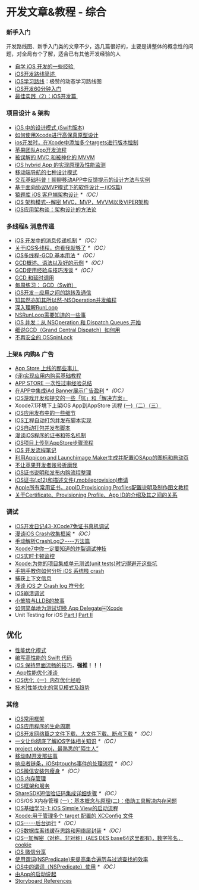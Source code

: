 # 开发文章&教程 - 综合
### 新手入门
开发路线图、新手入门类的文章不少，选几篇很好的，主要是讲整体的概念性的问题，对全局有个了解，适合已有其他开发经验的人
- [自学 iOS 开发的一些经验 ][1]
- [iOS开发路线简述 ][2]
- [iOS学习路线][3]：极赞的动态学习路线图
- [iOS开发60分钟入门][4]
- [最佳实践（2）：iOS开发篇 ][5]

### 项目设计 & 架构
- [iOS 中的设计模式 (Swift版本)][6]
- [如何使用Xcode进行高保真原型设计][7]
- [ios开发时，在Xcode中添加多个targets进行版本控制][8]
- [苹果团队App开发流程][9]
- [被误解的 MVC 和被神化的 MVVM][10]
- [iOS hybrid App 的实现原理及性能监测][11]
- [移动端导航的七种设计模式][12]
- [交互基础科普！聊聊移动APP中反馈提示的设计方法与实例][13]
- [基于面向协议MVP模式下的软件设计－(iOS篇)][14]
- [猿题库 iOS 客户端架构设计][15] _\*（OC）_
- [iOS 架构模式--解密 MVC，MVP，MVVM以及VIPER架构][16]
- [iOS应用架构谈：架构设计的方法论][17]

### 多线程& 消息传递
- [iOS 开发中的消息传递机制][18] _\*（OC）_
- [关于iOS多线程，你看我就够了][19] _\*（OC）_
- [iOS多线程-GCD 基本用法][20] _\*（OC）_
- [GCD概述、语法以及好的示例][21] _\*（OC）_
- [GCD使用经验与技巧浅谈][22] _\*（OC）_
- [GCD 和延时调用][23]
- [每周练习： GCD（Swift）][24]
- [iOS开发－应用之间的跳转及通信][25]
- [知其然亦知其所以然-NSOperation并发编程][26]
- [深入理解RunLoop][27]
- [NSRunLoop需要知道的一些事][28]
- [iOS 并发：从 NSOperation 和 Dispatch Queues 开始][29]
- [细说GCD（Grand Central Dispatch）如何用][30]
- [不再安全的 OSSpinLock][31]

### 上架& 内购& 广告
- [App Store 上线的那些事儿 ][32]
- [(译)实现应用内购买基础教程][33]
- [APP STORE 一次性过审经验总结][34]
- [在APP中集成iAd Banner展示广告盈利][35] _\*（OC）_
- [iOS游戏开发和提交的一些「坑」和「解决方案」][36]
- Xcode7.1环境下上架iOS App到AppStore 流程 [(一)][37][（二）][38][（三）][39]
- [iOS应用发布中的一些细节][40]
- [IOS工程自动打包并发布脚本实现][41]
- [iOS自动打包并发布脚本][42]
- [漫谈iOS程序的证书和签名机制][43]
- [iOS项目上传到AppStore步骤流程][44]
- [iOS 开发流程笔记][45]
- [利用Appicon and Launchimage Maker生成并配置iOSApp的图标和启动页][46]
- [不让苹果开发者账号折磨我][47]
- [iOS证书说明和发布内购流程整理][48]
- [iOS证书(.p12)和描述文件(.mobileprovision)申请][49]
- [Apple所有常用证书，appID,Provisioning Profiles配置说明及制作图文教程][50]
- [关于Certificate、Provisioning Profile、App ID的介绍及其之间的关系][51]

### 调试
- [iOS开发日记43-XCode7免证书真机调试][52]
- [漫谈iOS Crash收集框架][53] _\*（OC）_
- [手动解析CrashLog之----方法篇][54]
- [Xcode7中你一定要知道的炸裂调试神技][55]
- [iOS实时卡顿监控][56]
- [Xcode:为你的项目集成单元测试(unit tests)时记得避开这些坑][57]
- [手把手教你如何分析 iOS 系统栈 crash][58]
- [捕获上下文信息][59]
- [浅谈 iOS 之 Crash log 符号化][60]
- [iOS崩溃调试][61]
- [小笨狼与LLDB的故事][62]
- [如何简单地为测试切换 App Delegate￼Xcode][63] 
- Unit Testing for iOS [Part Ⅰ][64] [Part Ⅱ][65]

## 优化
- [性能优化模式][66]
- [编写高性能的 Swift 代码][67]
- [iOS 保持界面流畅的技巧][68]，**强推！！！**
- [ App性能优化浅谈 ][69]
- [iOS优化（一）内存优化经验][70]
- [技术|性能优化的常见模式及趋势][71]

### 其他
- [iOS常用框架][72]
- [iOS应用程序的生命周期][73]
- [iOS开发网络篇之文件下载、大文件下载、断点下载][74] _\*（OC）_
- [一文让你彻底了解iOS字体相关知识][75] _\*（OC）_
- [project.pbxproj，最熟悉的”陌生人”][76]
- [移动IM开发那些事][77]
- [响应者链条，iOS中touchs事件的处理流程][78] _\*（OC）_
- [iOS微信安装包瘦身][79] _\*（OC）_
- [iOS 内存管理][80]
- [IOS框架和服务][81]
- [ShareSDK短信验证码集成详细步骤][82] _\*（OC）_
- iOS/OS X内存管理 [(一)：基本概念与原理][83][(二)：借助工具解决内存问题][84]
- [IOS基础学习-1: iOS Simple View的启动流程][85]
- [Xcode:用于管理多个 target 配置的 XCConfig 文件][86]
- [iOS-----后台运行][87] _\*（OC）_
- [iOS数据库离线缓存思路和网络层封装][88] _\*（OC）_
- [iOS--加解密（对称，非对称）(AES DES base64这里都有)，数字签名，cookie][89]
- [iOS 微信分享][90]
- [使用谓词(NSPredicate)来提高集合遍历与过滤查找的效率][91]
- [iOS中的谓词（NSPredicate）使用][92] _\*（OC）_
- [由App的启动说起][93]
- [Storyboard References][94]


[1]:	http://limboy.me/ios/2014/12/31/learning-ios.html
[2]:	http://www.coderyi.com/archives/397
[3]:	http://ios.skyfox.org/route.html
[4]:	http://blog.csdn.net/a451493485/article/details/9364867
[5]:	http://ios.jobbole.com/81830/
[6]:	http://wiki.jikexueyuan.com/project/ios-design-patterns-in-swift/
[7]:	http://isux.tencent.com/xcode-storyboard.html
[8]:	http://blog.csdn.net/ysysbaobei/article/details/10951991
[9]:	http://atleeon.com/write/2015/08/30/fake-it-till-you-make-it/
[10]:	http://blog.devtang.com/blog/2015/11/02/mvc-and-mvvm/ "被误解的 MVC 和被神化的 MVVM"
[11]:	http://www.cocoachina.com/ios/20151118/14270.html
[12]:	http://www.ui.cn/detail/73429.html
[13]:	http://www.uisdc.com/app-feedback-method-use-case "交互基础科普！聊聊移动APP中反馈提示的设计方法与实例"
[14]:	http://www.jianshu.com/p/f7ff18ac1c31 "基于面向协议MVP模式下的软件设计－(iOS篇)"
[15]:	http://mp.weixin.qq.com/s?__biz=MjM5NTIyNTUyMQ==&mid=444322139&idx=1&sn=c7bef4d439f46ee539aa76d612023d43&scene=23&srcid=1230RYRzNotU9iTZKvt7ksFW#rd&ADUIN=502332019&ADSESSION=1451480917&ADTAG=CLIENT.QQ.5425_.0&ADPUBNO=26509
[16]:	http://www.cocoachina.com/ios/20160108/14916.html
[17]:	http://mp.weixin.qq.com/s?__biz=MzA5Nzc4OTA1Mw==&mid=407735372&idx=1&sn=87c20f7db6990db00838498827692683#rd
[18]:	http://objccn.io/issue-7-4/
[19]:	http://www.jianshu.com/p/0b0d9b1f1f19
[20]:	http://www.jianshu.com/p/e0928a243373
[21]:	https://github.com/bboyfeiyu/iOS-tech-frontier/blob/master/issue-2/GCD%E6%A6%82%E8%BF%B0%E3%80%81%E8%AF%AD%E6%B3%95%E4%BB%A5%E5%8F%8A%E5%A5%BD%E7%9A%84%E7%A4%BA%E4%BE%8B.md
[22]:	http://tutuge.me/2015/04/03/something-about-gcd/
[23]:	http://swifter.tips/gcd-delay-call/
[24]:	https://github.com/icepy/_posts/issues/14
[25]:	http://www.cnblogs.com/GarveyCalvin/p/4877115.html "iOS开发－应用之间的跳转及通信"
[26]:	http://www.jianshu.com/p/ebb3e42049fd "知其然亦知其所以然-NSOperation并发编程"
[27]:	http://blog.ibireme.com/2015/05/18/runloop/ "深入理解RunLoop"
[28]:	https://mp.weixin.qq.com/s?__biz=MzAwMjYwMTAwNw==&mid=403269344&idx=1&sn=6363492cf8ed066cd4581d9840ff089f
[29]:	http://swift.gg/2016/01/08/ios-concurrency-getting-started-with-nsoperation-and-dispatch-queues/ "iOS 并发：从 NSOperation 和 Dispatch Queues 开始"
[30]:	https://github.com/ming1016/study/wiki/%E7%BB%86%E8%AF%B4GCD%EF%BC%88Grand-Central-Dispatch%EF%BC%89%E5%A6%82%E4%BD%95%E7%94%A8 "细说GCD（Grand Central Dispatch）如何用"
[31]:	http://blog.ibireme.com/2016/01/16/spinlock_is_unsafe_in_ios/ "不再安全的 OSSpinLock"
[32]:	http://wiki.jikexueyuan.com/project/app-store-refused/
[33]:	http://www.jianshu.com/p/741b2a044e78
[34]:	http://pmjane.com/post/app-store-ci-xing-guo-shen-jing-yan-zong-jie
[35]:	http://www.cocoachina.com/ios/20140928/9780.html
[36]:	http://wuzhiwei.net/ios_dev_trap_and_solution/ "iOS游戏开发和提交的一些「坑」和「解决方案」"
[37]:	http://www.cnblogs.com/ChinaKingKong/p/4957682.html "Xcode7.1环境下上架iOS App到AppStore 流程 (Part 一)"
[38]:	http://www.cnblogs.com/ChinaKingKong/p/4964549.html
[39]:	http://www.cnblogs.com/ChinaKingKong/p/4964745.html
[40]:	http://www.cnblogs.com/daiweilai/p/4974394.html "iOS应用发布中的一些细节"
[41]:	http://blog.nswebfrog.com/2013/02/18/ios-automation/ "IOS工程自动打包并发布脚本实现"
[42]:	http://liumh.com/2015/11/25/ios-auto-archive-ipa/ "iOS自动打包并发布脚本"
[43]:	http://www.pchou.info/ios/2015/12/14/ios-certification-and-code-sign.html "漫谈iOS程序的证书和签名机制"
[44]:	http://www.cnblogs.com/jgCho/p/5089481.html "iOS项目上传到AppStore步骤流程"
[45]:	https://github.com/leecade/ios-dev-flow
[46]:	http://www.cnblogs.com/lidongxu/p/5114355.html "利用Appicon and Launchimage Maker生成并配置iOSApp的图标和启动页"
[47]:	http://www.jianshu.com/p/cb6c5f1c972b "不让苹果开发者账号折磨我"
[48]:	https://zilaiyedaren.github.io/blog/iOS%E8%AF%81%E4%B9%A6%E8%AF%B4%E6%98%8E%E5%92%8C%E5%8F%91%E5%B8%83%E5%86%85%E8%B4%AD%E6%B5%81%E7%A8%8B%E6%95%B4%E7%90%86/ "iOS证书说明和发布内购流程整理"
[49]:	https://zilaiyedaren.github.io/blog/iOS%E8%AF%81%E4%B9%A6(.p12)%E5%92%8C%E6%8F%8F%E8%BF%B0%E6%96%87%E4%BB%B6(.mobileprovision)%E7%94%B3%E8%AF%B7/ "iOS证书(.p12)和描述文件(.mobileprovision)申请"
[50]:	https://zilaiyedaren.github.io/blog/Apple%E6%89%80%E6%9C%89%E5%B8%B8%E7%94%A8%E8%AF%81%E4%B9%A6%EF%BC%8CappID,Provisioning%20Profiles%E9%85%8D%E7%BD%AE%E8%AF%B4%E6%98%8E%E5%8F%8A%E5%88%B6%E4%BD%9C%E5%9B%BE%E6%96%87%E6%95%99%E7%A8%8B/ "Apple所有常用证书，appID,Provisioning Profiles配置说明及制作图文教程"
[51]:	https://zilaiyedaren.github.io/blog/%E5%85%B3%E4%BA%8ECertificate%E3%80%81Provisioning%20Profile%E3%80%81App%20ID%E7%9A%84%E4%BB%8B%E7%BB%8D%E5%8F%8A%E5%85%B6%E4%B9%8B%E9%97%B4%E7%9A%84%E5%85%B3%E7%B3%BB/ "关于Certificate、Provisioning Profile、App ID的介绍及其之间的关系"
[52]:	http://www.cnblogs.com/Twisted-Fate/p/4935487.html "iOS开发日记43-XCode7免证书真机调试"
[53]:	http://nianxi.net/ios/ios-crash-reporter/
[54]:	http://foggry.com/blog/2015/07/27/ru-he-shou-dong-jie-xi-crashlog/
[55]:	http://www.jianshu.com/p/70ed36cf8a98
[56]:	http://www.tanhao.me/code/151113.html/ "iOS实时卡顿监控"
[57]:	http://www.jianshu.com/p/d15a7dea0c5a "Xcode:为你的项目集成单元测试(unit tests)时记得避开这些坑"
[58]:	http://bugly.qq.com/bbs/forum.php?mod=viewthread&tid=194
[59]:	http://swift.gg/2015/11/16/capturing-context-swiftlang/ "捕获上下文信息"
[60]:	http://news.oneapm.com/crash-log-ios/ "浅谈 iOS 之 Crash log 符号化"
[61]:	http://www.jianshu.com/p/77660e626874 "iOS崩溃调试"
[62]:	http://www.jianshu.com/p/e89af3e9a8d7 "小笨狼与LLDB的故事"
[63]:	http://www.cocoachina.com/ios/20151222/14766.html
[64]:	http://chengway.in/unit-testing-for-ios-part-i/ "Unit Testing for iOS Part Ⅰ"
[65]:	http://chengway.in/unit-testing-for-ios-part-ii/ "Unit Testing for iOS Part Ⅱ"
[66]:	http://tech.meituan.com/performance_tuning_pattern.html "性能优化模式"
[67]:	http://www.oschina.net/translate/swift-optimizationtips
[68]:	http://blog.ibireme.com/2015/11/12/smooth_user_interfaces_for_ios/
[69]:	http://blog.csdn.net/wwj_748/article/details/50322581 "App性能优化浅谈"
[70]:	http://www.jianshu.com/p/ef52250df748 "iOS优化（一）内存优化经验"
[71]:	http://mp.weixin.qq.com/s?__biz=MzA5MTA0NjgzMQ==&mid=402378996&idx=1&sn=375044215c5189638570291fb89afa45&scene=1&srcid=0107C7OW9W8ANejPmmfcVRrB&from=groupmessage&isappinstalled=0#wechat_redirect
[72]:	http://www.jianshu.com/p/e7fc525f342d
[73]:	http://www.jianshu.com/p/aa50e5350852?utm_campaign=maleskine&utm_content=note&utm_medium=writer_share&utm_source=weibo
[74]:	http://www.jianshu.com/p/f65e32012f07
[75]:	http://www.cnblogs.com/dsxniubility/p/4699352.html
[76]:	http://www.olinone.com/?p=215
[77]:	http://xiangwangfeng.com/2015/05/20/%E7%A7%BB%E5%8A%A8IM%E5%BC%80%E5%8F%91%E9%82%A3%E4%BA%9B%E4%BA%8B/
[78]:	http://www.cnblogs.com/suqiankun/p/4944042.html "响应者链条，iOS中touchs事件的处理流程。"
[79]:	https://mp.weixin.qq.com/s?__biz=MzAwNDY1ODY2OQ==&mid=207986417&idx=1&sn=77ea7d8e4f8ab7b59111e78c86ccfe66&scene=1&srcid=1024pgRuhHtElUqPlXjsizht&key=b410d3164f5f798e9752971b4cb76dd5efae6b5c2f1f10cbafd3573c6186c16ee60ce346711f7433ff6ab0d6aa974e3e&ascene=0&uin=MTQxOTU1ODg4MQ%3D%3D&devicetype=iMac+MacBookPro11%2C5+OSX+OSX+10.11+build(15A284)&version=11020201&pass_ticket=h1CfhovWAS61j24tFYTljyTFl4r9BUlFON7H%2BNl6hMV1ZpVN2kG4%2FLL6yxnDUjd9
[80]:	http://www.cnblogs.com/huangjianwu/p/4962772.html "iOS 内存管理"
[81]:	http://www.cnblogs.com/jgCho/p/4960048.html "IOS框架和服务"
[82]:	http://www.cnblogs.com/ithongjie/p/4974608.html "ShareSDK短信验证码集成详细步骤"
[83]:	http://www.jianshu.com/p/1928b54e1253 "iOS/OS X内存管理(一)：基本概念与原理"
[84]:	http://www.jianshu.com/p/09c5141d4531 "iOS/OS X内存管理(二)：借助工具解决内存问题"
[85]:	http://www.cnblogs.com/eachcto/p/5010304.html "IOS基础学习-1: iOS Simple View的启动流程"
[86]:	http://swift.gg/2015/12/01/xcode-xcconfig-files-for-managing-targets-configurations/ "Xcode:用于管理多个 target 配置的 XCConfig 文件"
[87]:	http://www.cnblogs.com/congli0220/p/5019945.html "iOS-----后台运行"
[88]:	http://www.jianshu.com/p/f2e59e98ab86 "iOS数据库离线缓存思路和网络层封装"
[89]:	http://www.jianshu.com/p/ac841b772c7a "iOS--加解密（对称，非对称）(AES DES base64这里都有)，数字签名，cookie"
[90]:	http://www.cnblogs.com/czq1989/p/5074977.html "iOS 微信分享"
[91]:	http://segmentfault.com/a/1190000004238379 "使用谓词(NSPredicate)来提高集合遍历与过滤查找的效率"
[92]:	http://www.jianshu.com/p/88be28860cde "iOS中的谓词（NSPredicate）使用"
[93]:	http://oncenote.com/2015/06/01/How-App-Launch/ "由App的启动说起"
[94]:	https://zilaiyedaren.github.io/blog/Storyboard%20References/ "Storyboard References"
